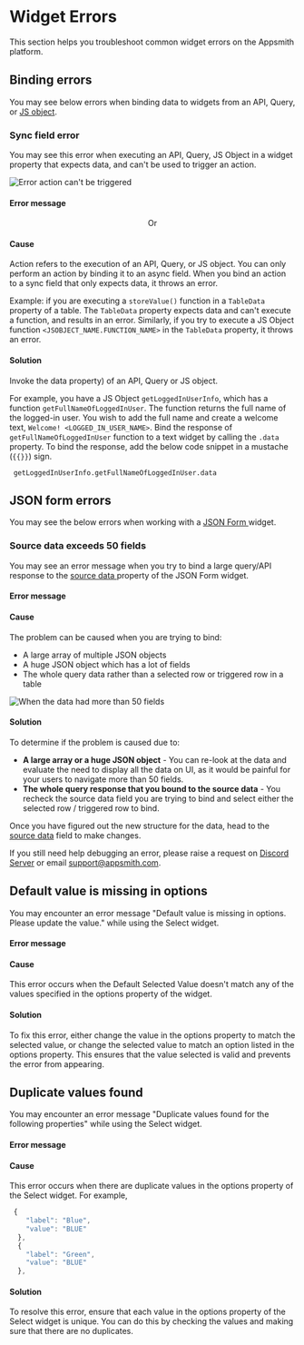 # Widget Errors

This section helps you troubleshoot common widget errors on the Appsmith platform.

## Binding errors
You may see below errors when binding data to widgets from an API, Query, or [JS object](/core-concepts/writing-code/javascript-editor-beta/).

### Sync field error

You may see this error when executing an API, Query, JS Object in a widget property that expects data, and can't be used to trigger an action. 

![Error action can't be triggered](/img/Troubleshooting-Widget-errors-action-cannot-be-triggered.png)

#### Error message

<Message
messageContainerClassName="error" 
messageContent="Found a reference to {{action}} during evaluation. Sync fields cannot execute async framework actions. Please remove any direct/indirect references to {{action}} and try again."></Message>

<p align="center">Or </p>


<Message
messageContainerClassName="error" 
messageContent="Found a Promise() during evaluation. Sync fields cannot execute asynchronous code."></Message>


#### Cause
Action refers to the execution of an API, Query, or JS object. You can only perform an action by binding it to an async field. When you bind an action to a sync field that only expects data, it throws an error.

Example: if you are executing a `storeValue()` function in a `TableData` property of a table. The `TableData` property expects data and can't execute a function, and results in an error. Similarly, if you try to execute a JS Object function `<JSOBJECT_NAME.FUNCTION_NAME>` in the `TableData` property, it throws an error.


#### Solution
Invoke the data property) of an API, Query or JS object.

For example, you have a JS Object `getLoggedInUserInfo`, which has a function ```getFullNameOfLoggedInUser```. The function returns the full name of the logged-in user. You wish to add the full name and create a welcome text, `Welcome! <LOGGED_IN_USER_NAME>`. Bind the response of ```getFullNameOfLoggedInUser``` function to a text widget by calling the `.data` property. To bind the response, add the below code snippet in a mustache (`{{}}`) sign.

```
 getLoggedInUserInfo.getFullNameOfLoggedInUser.data
```

## JSON form errors

You may see the below errors when working with a [JSON Form ](../../reference/widgets/json-form)widget.

### Source data exceeds 50 fields

You may see an error message when you try to bind a large query/API response to the [source data ](../../reference/widgets/json-form#source-data)property of the JSON Form widget.

#### Error message

<Message
messageContainerClassName="error" 
messageContent="Source data exceeds 50 fields. Please update the source data."></Message>

#### Cause

The problem can be caused when you are trying to bind:

* A large array of multiple JSON objects
* A huge JSON object which has a lot of fields
* The whole query data rather than a selected row or triggered row in a table

![When the data had more than 50 fields](</img/Troubleshooting__Widget_Errors__JSON_Form_Errors__Source_Exceeds_50_Fields.png>)


#### Solution

To determine if the problem is caused due to:

* **A large array or a huge JSON object** - You can re-look at the data and evaluate the need to display all the data on UI, as it would be painful for your users to navigate more than 50 fields.
* **The whole query response that you bound to the source data** - You recheck the source data field you are trying to bind and select either the selected row / triggered row to bind.

Once you have figured out the new structure for the data, head to the [source data](../../reference/widgets/json-form#source-data) field to make changes.

If you still need help debugging an error, please raise a request on [Discord Server](https://discord.com/invite/rBTTVJp) or email support@appsmith.com.

## Default value is missing in options 

You may encounter an error message "Default value is missing in options. Please update the value." while using the Select widget.

#### Error message

<Message
messageContainerClassName="error" 
messageContent="Default value is missing in options. Please update the value."></Message>

#### Cause

This error occurs when the Default Selected Value doesn't match any of the values specified in the options property of the widget.

#### Solution

To fix this error, either change the value in the options property to match the selected value, or change the selected value to match an option listed in the options property. This ensures that the value selected is valid and prevents the error from appearing.


## Duplicate values found

You may encounter an error message "Duplicate values found for the following properties" while using the Select widget.

#### Error message

<Message
messageContainerClassName="error" 
messageContent="Duplicate values found for the following properties, in the array entries, that must be unique -- value."></Message>

#### Cause

This error occurs when there are duplicate values in the options property of the Select widget. For example,
```js
 {
    "label": "Blue",
    "value": "BLUE"
  },
  {
    "label": "Green",
    "value": "BLUE"
  },
```

#### Solution

To resolve this error, ensure that each value in the options property of the Select widget is unique. You can do this by checking the values and making sure that there are no duplicates. 
